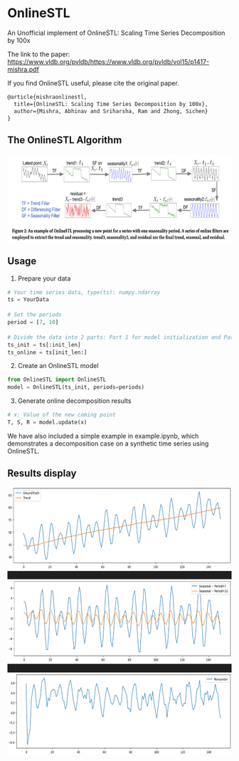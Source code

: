 # OnlineSTL
An Unofficial implement of OnlineSTL: Scaling Time Series Decomposition by 100x

The link to the paper: https://www.vldb.org/pvldb/https://www.vldb.org/pvldb/vol15/p1417-mishra.pdf

If you find OnlineSTL useful, please cite the original paper.

```
@article{mishraonlinestl,
  title={OnlineSTL: Scaling Time Series Decomposition by 100x},
  author={Mishra, Abhinav and Sriharsha, Ram and Zhong, Sichen}
}
```

## The OnlineSTL Algorithm
<p align="center">
<img src="./figs/OnlineSTL.png" height = "200" alt="" align=center />
</p>

## Usage
1. Prepare your data
```python
# Your time series data, type(ts): numpy.ndarray
ts = YourData 

# Set the periods
period = [7, 10] 

# Divide the data into 2 parts: Part 1 for model initialization and Part 2 for online test.
ts_init = ts[:init_len]
ts_online = ts[init_len:]
```
2. Create an OnlineSTL model
```python
from OnlineSTL import OnlineSTL
model = OnlineSTL(ts_init, periods=periods)
```
3. Generate online decomposition results
```python
# x: Value of the new coming point
T, S, R = model.update(x)
```
We have also included a simple example in example.ipynb, which demonstrates a decomposition case on a synthetic time series using OnlineSTL.

## Results display
<p align="center">
<img src="./figs/Results.png" height = "600" alt="" align=center />
</p>
